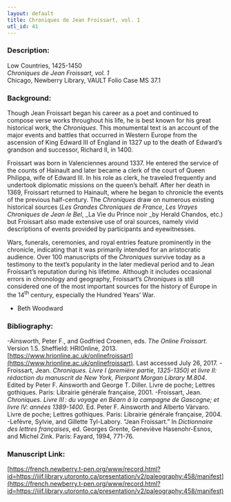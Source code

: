 ```yaml
---
layout: default
title: Chroniques de Jean Froissart, vol. 1
utl_id: 41
---
```


### Description:

Low Countries, 1425-1450<br>
_Chroniques de Jean Froissart, vol. 1_<br>
Chicago, Newberry Library, VAULT Folio Case MS 37.1

### Background:

Though Jean Froissart began his career as a poet and continued to compose verse works throughout his life, he is best known for his great historical work, the _Chroniques_. This monumental text is an account of the major events and battles that occurred in Western Europe from the ascension of King Edward III of England in 1327 up to the death of Edward’s grandson and successor, Richard II, in 1400.

Froissart was born in Valenciennes around 1337. He entered the service of the counts of Hainault and later became a clerk of the court of Queen Philippa, wife of Edward III. In his role as clerk, he traveled frequently and undertook diplomatic missions on the queen’s behalf. After her death in 1369, Froissart returned to Hainault, where he began to chronicle the events of the previous half-century. The _Chroniques_ draw on numerous existing historical sources (_Les Grandes Chroniques de France_, _Les Vrayes Chroniques de Jean le Bel_, _La Vie du Prince noir _by Herald Chandos, etc.) but Froissart also made extensive use of oral sources, namely vivid descriptions of events provided by participants and eyewitnesses.

Wars, funerals, ceremonies, and royal entries feature prominently in the chronicle, indicating that it was primarily intended for an aristocratic audience. Over 100 manuscripts of the _Chroniques_ survive today as a testimony to the text’s popularity in the later medieval period and to Jean Froissart’s reputation during his lifetime. Although it includes occasional errors in chronology and geography, Froissart’s _Chroniques_ is still considered one of the most important sources for the history of Europe in the 14<sup>th</sup> century, especially the Hundred Years’ War.

- Beth Woodward

### Bibliography:

-Ainsworth, Peter F., and Godfried Croenen, eds. _The Online Froissart._ Version 1.5. Sheffield: HRIOnline, 2013. [https://www.hrionline.ac.uk/onlinefroissart](https://www.hrionline.ac.uk/onlinefroissart). Last accessed July 26, 2017.
-Froissart, Jean. _Chroniques. Livre I (première partie, 1325-1350) et livre II: rédaction du manuscrit de New York, Pierpont Morgan Library M.804_. Edited by Peter F. Ainsworth and George T. Diller. Livre de poche; Lettres gothiques. Paris: Librairie générale française, 2001.
-Froissart, Jean. _Chroniques. Livre III_ _: du voyage en Béarn à la campagne de Gascogne; et livre IV: années 1389-1400_. Ed. Peter F. Ainsworth and Alberto Vàrvaro. Livre de poche; Lettres gothiques. Paris: Librairie générale française, 2004.
-Lefèvre, Sylvie, and Gillette Tyl-Labory. “Jean Froissart.” In _Dictionnaire des lettres françaises_, ed. Georges Grente, Geneviève Hasenohr-Esnos, and Michel Zink. Paris: Fayard, 1994, 771-76. 

### Manuscript Link:

[https://french.newberry.t-pen.org/www/record.html?id=https://iiif.library.utoronto.ca/presentation/v2/paleography:458/manifest](https://french.newberry.t-pen.org/www/record.html?id=https://iiif.library.utoronto.ca/presentation/v2/paleography:458/manifest)
